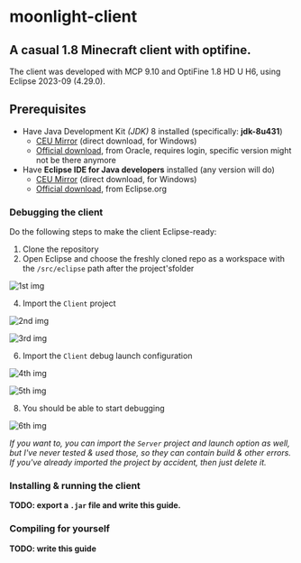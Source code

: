 # moonlight-client
## A casual 1.8 Minecraft client with optifine.

The client was developed with MCP 9.10 and OptiFine 1.8 HD U H6, using Eclipse 2023-09 (4.29.0).

## Prerequisites

- Have Java Development Kit *(JDK)* 8 installed (specifically: **jdk-8u431**)
  - [CEU Mirror](https://cdn.vb2007.hu/autoindex/rest-in-peace-intent/jdk-8u431-windows-x64.exe) (direct download, for Windows)
  - [Official download](https://www.oracle.com/java/technologies/javase/javase8u211-later-archive-downloads.html), from Oracle, requires login, specific version might not be there anymore
- Have **Eclipse IDE for Java developers** installed (any version will do)
  - [CEU Mirror](https://cdn.vb2007.hu/autoindex/rest-in-peace-intent/eclipse-inst-jre-win64.exe) (direct download, for Windows)
  - [Official download](https://www.eclipse.org/downloads/), from Eclipse.org

<!-- If you clone the repository directly from GitHub, then you can just skip to the [debugging](#debugging-the-client) part. -->

### Debugging the client

Do the following steps to make the client Eclipse-ready:

1. Clone the repository
2. Open Eclipse and choose the freshly cloned repo as a workspace with the `/src/eclipse` path after the project'sfolder

![1st img](https://cdn.vb2007.hu/autoindex/rest-in-peace-intent/img/1.png)

4. Import the `Client` project

![2nd img](https://cdn.vb2007.hu/autoindex/rest-in-peace-intent/img/2.png)

![3rd img](https://cdn.vb2007.hu/autoindex/rest-in-peace-intent/img/3.png)

6. Import the `Client` debug launch configuration

![4th img](https://cdn.vb2007.hu/autoindex/rest-in-peace-intent/img/4.png)

![5th img](https://cdn.vb2007.hu/autoindex/rest-in-peace-intent/img/5.png)

8. You should be able to start debugging

![6th img](https://cdn.vb2007.hu/autoindex/rest-in-peace-intent/img/6.png)

*If you want to, you can import the `Server` project and launch option as well, but I've never tested & used those, so they can contain build & other errors. If you've already imported the project by accident, then just delete it.*

### Installing & running the client

**TODO: export a `.jar` file and write this guide.**

### Compiling for yourself

**TODO: write this guide**
